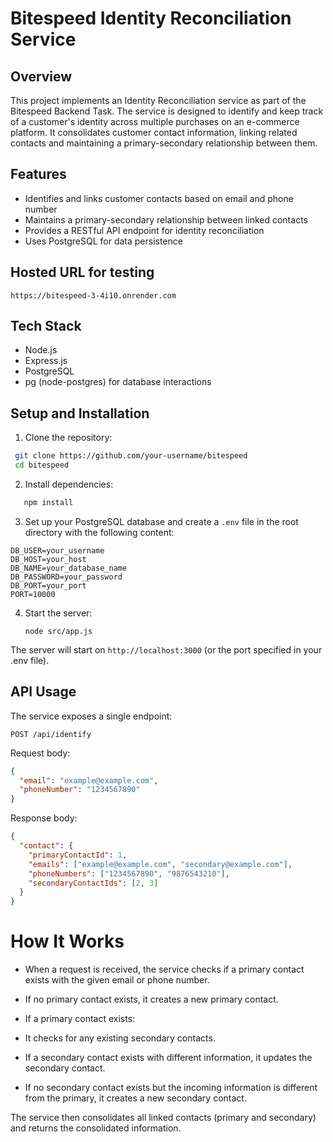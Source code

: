 # Bitespeed Identity Reconciliation Service

## Overview

This project implements an Identity Reconciliation service as part of the Bitespeed Backend Task. The service is designed to identify and keep track of a customer's identity across multiple purchases on an e-commerce platform. It consolidates customer contact information, linking related contacts and maintaining a primary-secondary relationship between them.

## Features

- Identifies and links customer contacts based on email and phone number
- Maintains a primary-secondary relationship between linked contacts
- Provides a RESTful API endpoint for identity reconciliation
- Uses PostgreSQL for data persistence

## Hosted URL for testing

```
https://bitespeed-3-4i10.onrender.com
```

## Tech Stack

- Node.js
- Express.js
- PostgreSQL
- pg (node-postgres) for database interactions

## Setup and Installation

1. Clone the repository:

```bash
 git clone https://github.com/your-username/bitespeed
 cd bitespeed
```

2. Install dependencies:

```bash
   npm install
```

3. Set up your PostgreSQL database and create a `.env` file in the root directory with the following content:

```
DB_USER=your_username
DB_HOST=your_host
DB_NAME=your_database_name
DB_PASSWORD=your_password
DB_PORT=your_port
PORT=10000
```

4. Start the server:
   ```
   node src/app.js
   ```

The server will start on `http://localhost:3000` (or the port specified in your .env file).

## API Usage

The service exposes a single endpoint:

```
POST /api/identify
```

Request body:

```json
{
  "email": "example@example.com",
  "phoneNumber": "1234567890"
}
```

Response body:

```json
{
  "contact": {
    "primaryContactId": 1,
    "emails": ["example@example.com", "secondary@example.com"],
    "phoneNumbers": ["1234567890", "9876543210"],
    "secondaryContactIds": [2, 3]
  }
}
```

# How It Works

- When a request is received, the service checks if a primary contact exists with the given email or phone number.
- If no primary contact exists, it creates a new primary contact.
- If a primary contact exists:

- It checks for any existing secondary contacts.
- If a secondary contact exists with different information, it updates the secondary contact.
- If no secondary contact exists but the incoming information is different from the primary, it creates a new secondary contact.

The service then consolidates all linked contacts (primary and secondary) and returns the consolidated information.
